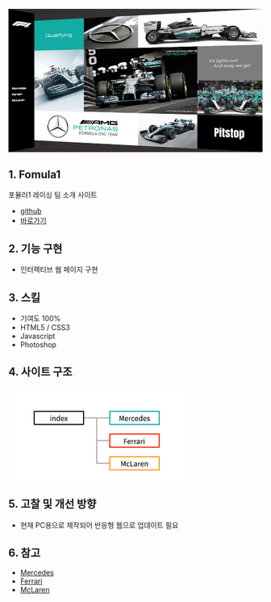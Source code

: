 ![thum_fomula1](/portfolio/fomula1/thum_fomula1.jpg)

## 1. Fomula1
포뮬러1 레이싱 팀 소개 사이트
* [github](https://github.com/pic22ti/pic22ti.github.io/tree/master/portfolio/fomula1)
* [바로가기](https://pic22ti.github.io/portfolio/fomula1/index.html)

## 2. 기능 구현
* 인터렉티브 웹 페이지 구현

## 3. 스킬
* 기여도 100%
* HTML5 / CSS3
* Javascript
* Photoshop

## 4. 사이트 구조
![sitemap_fomula1](/portfolio/fomula1/sitemap_fomula1.jpg)

## 5. 고찰 및 개선 방향
* 현재 PC용으로 제작되어 반응형 웹으로 업데이트 필요

## 6. 참고
* [Mercedes](https://www.mercedesamgf1.com/en/)
* [Ferrari](https://www.ferrari.com/en-KR)
* [McLaren](https://www.mclaren.com/)